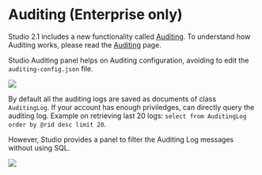 # Auditing (Enterprise only)

Studio 2.1 includes a new functionality called [Auditing](Auditing.md). To understand how Auditing works, please read the [Auditing](Auditing.md) page.

Studio Auditing panel helps on Auditing configuration, avoiding to edit the `auditing-config.json` file.

![](images/auditing-configuration.png)

By default all the auditing logs are saved as documents of class `AuditingLog`. If your account has enough priviledges, can directly query the auditing log. Example on retrieving last 20 logs: `select from AuditingLog order by @rid desc limit 20`. 

However, Studio provides a panel to filter the Auditing Log messages without using SQL.

![](images/auditing-logs.png)

